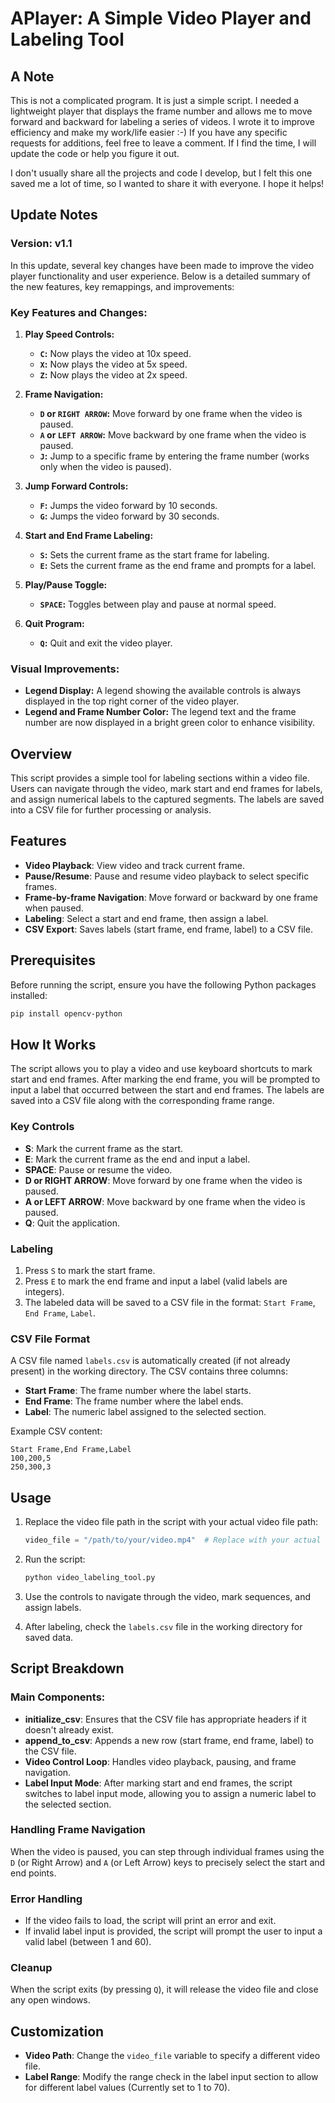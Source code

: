 # APlayer: A Simple Video Player and Labeling Tool

## A Note

This is not a complicated program. It is just a simple script. I needed a lightweight player that displays the frame number and allows me to move forward and backward for labeling a series of videos. I wrote it to improve efficiency and make my work/life easier :-) If you have any specific requests for additions, feel free to leave a comment. If I find the time, I will update the code or help you figure it out.

I don't usually share all the projects and code I develop, but I felt this one saved me a lot of time, so I wanted to share it with everyone. I hope it helps!

## Update Notes

### Version: v1.1

In this update, several key changes have been made to improve the video player functionality and user experience. Below is a detailed summary of the new features, key remappings, and improvements:

### Key Features and Changes:

1. **Play Speed Controls:**
   - **`C`:** Now plays the video at 10x speed.
   - **`X`:** Now plays the video at 5x speed.
   - **`Z`:** Now plays the video at 2x speed.
   
2. **Frame Navigation:**
   - **`D` or `RIGHT ARROW`:** Move forward by one frame when the video is paused.
   - **`A` or `LEFT ARROW`:** Move backward by one frame when the video is paused.
   - **`J`:** Jump to a specific frame by entering the frame number (works only when the video is paused).

3. **Jump Forward Controls:**
   - **`F`:** Jumps the video forward by 10 seconds.
   - **`G`:** Jumps the video forward by 30 seconds.

4. **Start and End Frame Labeling:**
   - **`S`:** Sets the current frame as the start frame for labeling.
   - **`E`:** Sets the current frame as the end frame and prompts for a label.

5. **Play/Pause Toggle:**
   - **`SPACE`:** Toggles between play and pause at normal speed.

6. **Quit Program:**
   - **`Q`:** Quit and exit the video player.

### Visual Improvements:

- **Legend Display:** A legend showing the available controls is always displayed in the top right corner of the video player.
- **Legend and Frame Number Color:** The legend text and the frame number are now displayed in a bright green color to enhance visibility.

## Overview

This script provides a simple tool for labeling sections within a video file. Users can navigate through the video, mark start and end frames for labels, and assign numerical labels to the captured segments. The labels are saved into a CSV file for further processing or analysis.

## Features

- **Video Playback**: View video and track current frame.
- **Pause/Resume**: Pause and resume video playback to select specific frames.
- **Frame-by-frame Navigation**: Move forward or backward by one frame when paused.
- **Labeling**: Select a start and end frame, then assign a label.
- **CSV Export**: Saves labels (start frame, end frame, label) to a CSV file.
  
## Prerequisites

Before running the script, ensure you have the following Python packages installed:

```bash
pip install opencv-python
```

## How It Works

The script allows you to play a video and use keyboard shortcuts to mark start and end frames. After marking the end frame, you will be prompted to input a label that occurred between the start and end frames. The labels are saved into a CSV file along with the corresponding frame range.

### Key Controls

- **S**: Mark the current frame as the start.
- **E**: Mark the current frame as the end and input a label.
- **SPACE**: Pause or resume the video.
- **D or RIGHT ARROW**: Move forward by one frame when the video is paused.
- **A or LEFT ARROW**: Move backward by one frame when the video is paused.
- **Q**: Quit the application.

### Labeling

1. Press `S` to mark the start frame.
2. Press `E` to mark the end frame and input a label (valid labels are integers).
3. The labeled data will be saved to a CSV file in the format: `Start Frame`, `End Frame`, `Label`.

### CSV File Format

A CSV file named `labels.csv` is automatically created (if not already present) in the working directory. The CSV contains three columns:

- **Start Frame**: The frame number where the label starts.
- **End Frame**: The frame number where the label ends.
- **Label**: The numeric label assigned to the selected section.

Example CSV content:
```
Start Frame,End Frame,Label
100,200,5
250,300,3
```

## Usage

1. Replace the video file path in the script with your actual video file path:

    ```python
    video_file = "/path/to/your/video.mp4"  # Replace with your actual video file path
    ```

2. Run the script:

    ```bash
    python video_labeling_tool.py
    ```

3. Use the controls to navigate through the video, mark sequences, and assign labels.

4. After labeling, check the `labels.csv` file in the working directory for saved data.

## Script Breakdown

### Main Components:

- **initialize_csv**: Ensures that the CSV file has appropriate headers if it doesn't already exist.
- **append_to_csv**: Appends a new row (start frame, end frame, label) to the CSV file.
- **Video Control Loop**: Handles video playback, pausing, and frame navigation.
- **Label Input Mode**: After marking start and end frames, the script switches to label input mode, allowing you to assign a numeric label to the selected section.

### Handling Frame Navigation

When the video is paused, you can step through individual frames using the `D` (or Right Arrow) and `A` (or Left Arrow) keys to precisely select the start and end points.

### Error Handling

- If the video fails to load, the script will print an error and exit.
- If invalid label input is provided, the script will prompt the user to input a valid label (between 1 and 60).

### Cleanup

When the script exits (by pressing `Q`), it will release the video file and close any open windows.

## Customization

- **Video Path**: Change the `video_file` variable to specify a different video file.
- **Label Range**: Modify the range check in the label input section to allow for different label values (Currently set to 1 to 70).
